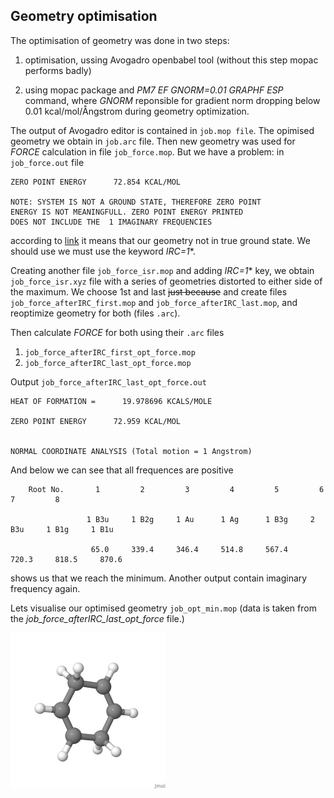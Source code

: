 ## Geometry optimisation
The optimisation of geometry was done in two steps:

1. optimisation, ussing Avogadro openbabel tool (without this step mopac performs badly)

2. using mopac package and *PM7 EF GNORM=0.01 GRAPHF ESP* command, where *GNORM* reponsible for gradient norm dropping below 0.01 kcal/mol/Ångstrom during geometry optimization.

The output of Avogadro editor is contained in ``job.mop file``. The opimised geometry we obtain in ```job.arc``` file.
Then new geometry was used for *FORCE* calculation in file ```job_force.mop```. But we have a problem: in ```job_force.out``` file

```
ZERO POINT ENERGY      72.854 KCAL/MOL

NOTE: SYSTEM IS NOT A GROUND STATE, THEREFORE ZERO POINT
ENERGY IS NOT MEANINGFULL. ZERO POINT ENERGY PRINTED
DOES NOT INCLUDE THE  1 IMAGINARY FREQUENCIES
```

according to [link](https://www.sparkle.pro.br/tutorial/geometry) it means that our geometry not in true ground state. We should use we must use the keyword *IRC=1**.

Creating another file ```job_force_isr.mop``` and adding *IRC=1** key, we obtain ```job_force_isr.xyz``` file with a series of geometries distorted to either side of the maximum. 
We choose 1st and last ~~just because~~ and create files ```job_force_afterIRC_first.mop``` and ```job_force_afterIRC_last.mop```, and reoptimize geometry for both (files ```.arc```). 

Then calculate *FORCE* for both using their ```.arc``` files 
1. ```job_force_afterIRC_first_opt_force.mop```
2.  ```job_force_afterIRC_last_opt_force.mop``` 

 Output ```job_force_afterIRC_last_opt_force.out```

```
HEAT OF FORMATION =      19.978696 KCALS/MOLE

ZERO POINT ENERGY      72.959 KCAL/MOL


NORMAL COORDINATE ANALYSIS (Total motion = 1 Angstrom)
```
And below we can see that all frequences are positive

```
    Root No.       1         2         3         4         5         6         7         8

                 1 B3u     1 B2g     1 Au      1 Ag      1 B3g     2 B3u     1 B1g     1 B1u 

                  65.0     339.4     346.4     514.8     567.4     720.3     818.5     870.6
```

shows us that we reach the minimum. Another output contain imaginary frequency again. 

Lets visualise our optimised geometry ```job_opt_min.mop``` (data is taken from the *job_force_afterIRC_last_opt_force* file.)


<img src="https://raw.githubusercontent.com/Smetankin927/Chemistry/refs/heads/main/first_lab/job_opt_min.jpg" width="250">



